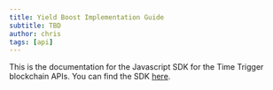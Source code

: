 ```yaml
---
title: Yield Boost Implementation Guide
subtitle: TBD
author: chris
tags: [api]
---
```


This is the documentation for the Javascript SDK for the Time Trigger blockchain APIs. You can find the SDK [here](https://github.com/OAK-Foundation/OAK-JS-SDK).